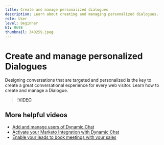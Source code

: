 ```yaml
---
title: Create and manage personalized dialogues
description: Learn about creating and managing personalized dialogues. Designing conversations that are targeted and personalized is the key to creating a great conversational experience for every web visitor.
role: User
level: Beginner
kt: 9698
thumbnail: 340259.jpeg
---
```


# Create and manage personalized Dialogues

Designing conversations that are targeted and personalized is the key to create a great conversational experience for every web visitor. Learn how to create and manage a Dialogue.

>[!VIDEO](https://video.tv.adobe.com/v/340259/?quality=12&learn=on)

## More helpful videos

* [Add and manage users of Dynamic Chat](user-management.md)
* [Activate your Marketo Integration with Dynamic Chat](marketo-integration.md)
* [Enable your leads to book meetings with your sales](meeting-booking.md)
